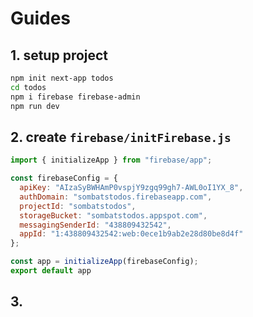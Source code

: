 # Guides

## 1. setup project

```sh
npm init next-app todos
cd todos
npm i firebase firebase-admin
npm run dev
```

## 2. create `firebase/initFirebase.js`

```js
import { initializeApp } from "firebase/app";

const firebaseConfig = {
  apiKey: "AIzaSyBWHAmP0vspjY9zgq99gh7-AWL0oI1YX_8",
  authDomain: "sombatstodos.firebaseapp.com",
  projectId: "sombatstodos",
  storageBucket: "sombatstodos.appspot.com",
  messagingSenderId: "438809432542",
  appId: "1:438809432542:web:0ece1b9ab2e28d80be8d4f"
};

const app = initializeApp(firebaseConfig);
export default app
```

## 3. 
